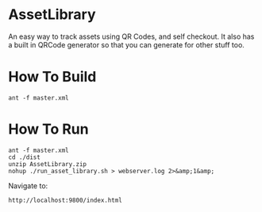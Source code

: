AssetLibrary
============

An easy way to track assets using QR Codes, and self checkout.
It also has a built in QRCode generator so that you can generate for other stuff too.


How To Build
============

    ant -f master.xml



How To Run
============

    ant -f master.xml
    cd ./dist
    unzip AssetLibrary.zip
    nohup ./run_asset_library.sh > webserver.log 2>&amp;1&amp;

Navigate to:

    http://localhost:9800/index.html
    
